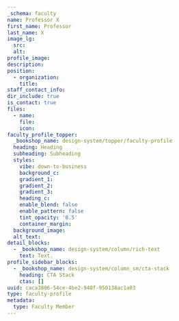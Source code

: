 ```yaml
---
_schema: faculty
name: Professor X
first_name: Professor
last_name: X
image_lg:
  src:
  alt:
profile_image:
description:
position:
  - organization:
    title:
staff_contact_info:
dir_include: true
is_contact: true
files:
  - name:
    file:
    icon:
faculty_profile_topper:
  _bookshop_name: design-system/topper/faculty-profile
  heading: Heading
  subheading: Subheading
  styles:
    vibe: down-to-business
    background_c:
    gradient_1:
    gradient_2:
    gradient_3:
    heading_c:
    enable_blend: false
    enable_pattern: false
    tint_opacity: '0.5'
    container_margin:
  background_image:
  alt_text:
detail_blocks:
  - _bookshop_name: design-system/column/rich-text
    text: Text.
profile_sidebar_blocks:
  - _bookshop_name: design-system/column_sm/cta-stack
    heading: CTA Stack
    ctas: []
uuid: caca3806-54ce-4be2-940f-950138ac1a03
type: faculty-profile
metadata:
  type: Faculty Member
---
```

